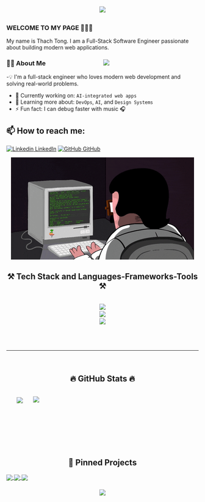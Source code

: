 
<h1 align="center">
    <img src="https://readme-typing-svg.herokuapp.com/?font=Righteous&size=35&center=true&vCenter=true&width=500&height=70&duration=4000&lines=Hi+There!+👋;+I'm+Tong+Thach!;" />
</h1>

### WELCOME TO MY PAGE 👋👋👋
My name is Thach Tong. I am a Full-Stack Software Engineer passionate about building modern web applications.<br>

### 👨‍💻 About Me <img src="https://raw.githubusercontent.com/sanjay-kv/sanjay-kv/main/Assets/illustration.png" min-width="300px" max-width="200px" width="250px" align="right"> 

-💡 I'm a full-stack engineer who loves modern web development and solving real-world problems.
- 🔭 Currently working on: `AI-integrated web apps`
- 🌱 Learning more about: `DevOps`, `AI`, and `Design Systems`
- ⚡ Fun fact: I can debug faster with music 🎧

## 📫 How to reach me: 

[![Linkedin](https://i.stack.imgur.com/gVE0j.png) LinkedIn](https://www.linkedin.com/in/t%E1%BB%91ng-th%E1%BA%A1ch-425989364/) 
[![GitHub](https://i.stack.imgur.com/tskMh.png) GitHub](https://github.com/thachtaro2210/) 
<p align="center">
  <img src="https://github.com/thachtaro2210/thachtaro2210/blob/main/git.gif" alt="giphy" />
</p>

<h2 align="center">⚒️ Tech Stack and Languages-Frameworks-Tools ⚒️</h2>
<br/>
<div align="center">
    <img src="https://skillicons.dev/icons?i=nodejs,github,gitlab,express,firebase,mongodb" /><br>
    <img src="https://skillicons.dev/icons?i=react,angular,electron,next,javascript,typescript,d3,redux,styledcomponents,nestjs,java" /><br>
    <img src="https://skillicons.dev/icons?i=jenkins,bootstrap,mui,mysql,html,css,sass,tailwind,vscode,figma,xd,ps,git" />
</div>
  <br/><br/><br/>
<hr/>
<br>
<h2 align="center">🔥 GitHub Stats 🔥</h2>
<br>
<div align=center>
  <a href="#" title="thachtaro2210">
    <img width="315" align="center" src="https://github-readme-stats.vercel.app/api/top-langs/?username=thachtaro2210&hide=c%23,powershell,Mathematica,Ruby,Objective-C,Objective-C%2b%2b,Cuda&title_color=61dafb&text_color=ffffff&icon_color=61dafb&bg_color=20232a&langs_count=8&layout=compact&border_color=61dafb&hide_border=true" />
  </a>
     <a href="#" title="thachtaro2210">
    <img align="right" width="434" src="https://github-readme-stats.vercel.app/api?username=thachtaro2210&show_icons=true&theme=react&border_color=61dafb&hide_border=true" />
  </a>
</div>


 <br/><br/><br/>

<br>
<br>
<h2 align="center">📌 Pinned Projects</h2>
<a href="https://github.com/thachtaro2210/MyBrain/">
  <img align="center" src="https://github-readme-stats.vercel.app/api/pin/?username=thachtaro2210&repo=MyBrain&theme=gruvbox" />
</a>
<a href="https://github.com/thachtaro2210/MovieWeb/">
  <img align="center" src="https://github-readme-stats.vercel.app/api/pin/?username=thachtaro2210&repo=MovieWeb&theme=dracula" />
</a>

<a href="https://github.com/thachtaro2210/WebTech/">
  <img align="center" src="https://github-readme-stats.vercel.app/api/pin/?username=thachtaro2210&repo=WebTech&theme=synthwave" />
</a>

<h3 align="center">
    <img src="https://readme-typing-svg.herokuapp.com/?font=Righteous&size=25&center=true&vCenter=true&width=500&height=70&duration=4000&lines=Thanks+for+visiting!+✌️;+Shoot+me+a+message+on+Linkedin!;I'm+always+down+to+collab+:)">
</h3>
